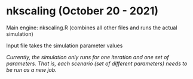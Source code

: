 # nkscaling (October 20 - 2021)

Main engine: nkscaling.R (combines all other files and runs the actual simulation)

Input file takes the simulation parameter values

*Currently, the simulation only runs for one iteration and one set of parameters. That is, each scenario (set of different parameters) needs to be run as a new job.*
